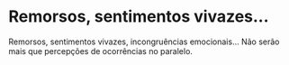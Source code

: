 # Remorsos, sentimentos vivazes...

Remorsos, sentimentos vivazes, incongruências emocionais... Não serão mais que percepções de ocorrências no paralelo.
